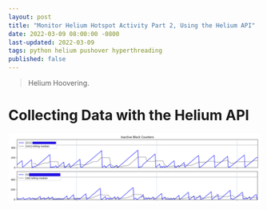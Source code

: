 ```yaml
---
layout: post
title: "Monitor Helium Hotspot Activity Part 2, Using the Helium API"
date: 2022-03-09 08:00:00 -0800
last-updated: 2022-03-09
tags: python helium pushover hyperthreading
published: false
---
```


> Helium Hoovering.

# Collecting Data with the Helium API

![sample image][sample-image]

[sample-image]: https://github.com/samgutentag/helium-heartbeat/blob/main/_assets/sample_output.png?raw=true
